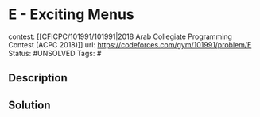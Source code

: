 # E - Exciting Menus

contest: [[CFICPC/101991/101991|2018 Arab Collegiate Programming Contest (ACPC 2018)]]
url: https://codeforces.com/gym/101991/problem/E
Status: #UNSOLVED
Tags: #

## Description

## Solution

